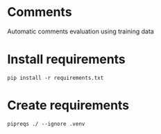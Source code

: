 # Comments

Automatic comments evaluation using training data

# Install requirements

```
pip install -r requirements.txt
```

# Create requirements

```
pipreqs ./ --ignore .venv
```
